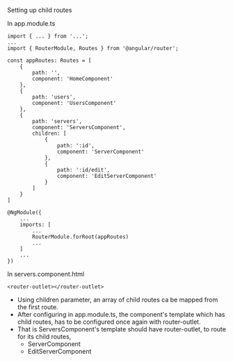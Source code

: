Setting up child routes

In app.module.ts

```
import { ... } from '...';
...
import { RouterModule, Routes } from '@angular/router';

const appRoutes: Routes = [
    {
        path: '',
        component: 'HomeComponent'
    },
    {
        path: 'users',
        component: 'UsersComponent'
    },
    {
        path: 'servers',
        component: 'ServersComponent',
        children: [
            {
                path: ':id',
                component: 'ServerComponent'
            },
            {
                path: ':id/edit',
                component: 'EditServerComponent'
            }
        ]
    }
]

@NgModule({
    ...
    imports: [
        ...
        RouterModule.forRoot(appRoutes)
        ...
    ]
    ...
})
```

In servers.component.html

```
<router-outlet></router-outlet>
```

-   Using children parameter, an array of child routes ca be mapped from the first route.
-   After configuring in app.module.ts, the component's template which has child routes, has to be configured once again with router-outlet.
-   That is ServersComponent's template should have router-outlet, to route for its child routes,
    -   ServerComponent
    -   EditServerComponent